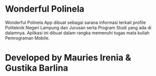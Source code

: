 # Wonderful Polinela
Wonderful Polinela App dibuat sebagai sarana informasi terkait profile Politeknik Negeri Lampung dan Jurusan serta Program Studi yang ada di dalamnya.
Aplikasi ini dibuat dalam rangka memenuhi tugas mata kuliah Pemrograman Mobile.

# Developed by Mauries Irenia & Gustika Barlina